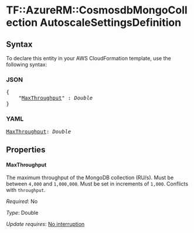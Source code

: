 # TF::AzureRM::CosmosdbMongoCollection AutoscaleSettingsDefinition

## Syntax

To declare this entity in your AWS CloudFormation template, use the following syntax:

### JSON

<pre>
{
    "<a href="#maxthroughput" title="MaxThroughput">MaxThroughput</a>" : <i>Double</i>
}
</pre>

### YAML

<pre>
<a href="#maxthroughput" title="MaxThroughput">MaxThroughput</a>: <i>Double</i>
</pre>

## Properties

#### MaxThroughput

The maximum throughput of the MongoDB collection (RU/s). Must be between `4,000` and `1,000,000`. Must be set in increments of `1,000`. Conflicts with `throughput`.

_Required_: No

_Type_: Double

_Update requires_: [No interruption](https://docs.aws.amazon.com/AWSCloudFormation/latest/UserGuide/using-cfn-updating-stacks-update-behaviors.html#update-no-interrupt)

